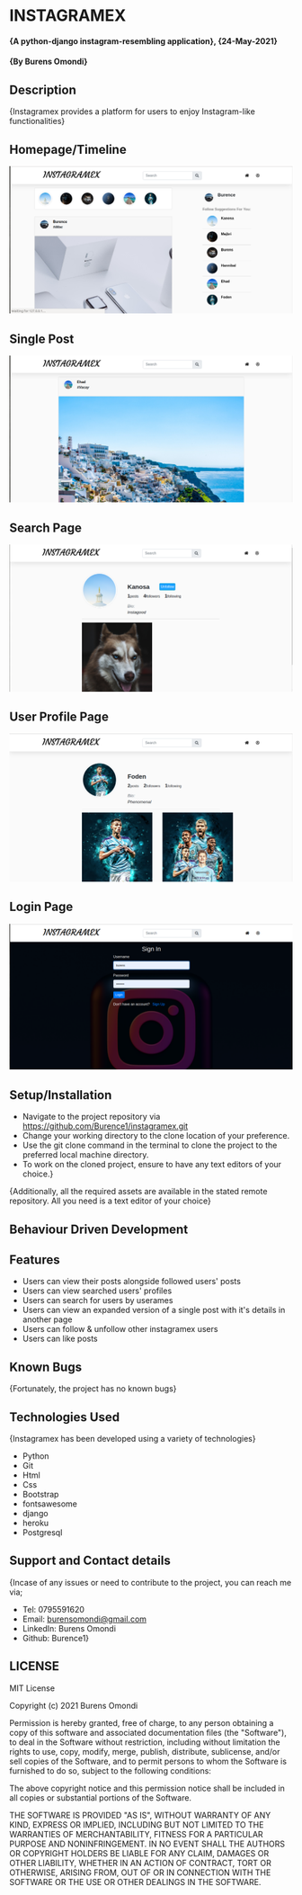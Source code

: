 # INSTAGRAMEX
#### {A python-django instagram-resembling application}, {24-May-2021}
#### {By Burens Omondi}
## Description
{Instagramex provides a platform for users to enjoy Instagram-like functionalities}

## Homepage/Timeline
<img src="./static/images/home.png"
     alt="Homepage"
     style="float: center; margin-right: 10px;" />

## Single Post
<img src="./static/images/single.png"
     alt="Homepage"
     style="float: center; margin-right: 10px;" />

## Search Page
<img src="./static/images/search.png"
     alt="Homepage"
     style="float: center; margin-right: 10px;" />

## User Profile Page
<img src="./static/images/profile.png"
     alt="Homepage"
     style="float: center; margin-right: 10px;" />

## Login Page
<img src="./static/images/login.png"
     alt="Homepage"
     style="float: center; margin-right: 10px;" />

## Setup/Installation
* Navigate to the project repository via https://github.com/Burence1/instagramex.git
* Change your working directory to the clone location of your preference.
* Use the git clone command in the terminal to clone the project to the preferred local machine directory.
* To work on the cloned project, ensure to have any text editors of your choice.}

{Additionally, all the required assets are available in the stated remote repository. All you need is a text editor of your choice}

## Behaviour Driven Development
## Features
* Users can view their posts alongside followed users' posts 
* Users can view searched users' profiles
* Users can search for users by userames
* Users can view an expanded version of a single post with it's details in another page
* Users can follow & unfollow other instagramex users
* Users can like posts

## Known Bugs
{Fortunately, the project has no known bugs}

## Technologies Used
{Instagramex has been developed using a variety of technologies}

* Python
* Git
* Html
* Css
* Bootstrap
* fontsawesome
* django
* heroku
* Postgresql

## Support and Contact details
{Incase of any issues or need to contribute to the project, you can reach me via;
 * Tel: 0795591620
 * Email: burensomondi@gmail.com
 * LinkedIn: Burens Omondi
 * Github: Burence1}

## LICENSE

MIT License

Copyright (c) 2021 Burens Omondi

Permission is hereby granted, free of charge, to any person obtaining a copy
of this software and associated documentation files (the "Software"), to deal
in the Software without restriction, including without limitation the rights
to use, copy, modify, merge, publish, distribute, sublicense, and/or sell
copies of the Software, and to permit persons to whom the Software is
furnished to do so, subject to the following conditions:

The above copyright notice and this permission notice shall be included in all
copies or substantial portions of the Software.

THE SOFTWARE IS PROVIDED "AS IS", WITHOUT WARRANTY OF ANY KIND, EXPRESS OR
IMPLIED, INCLUDING BUT NOT LIMITED TO THE WARRANTIES OF MERCHANTABILITY,
FITNESS FOR A PARTICULAR PURPOSE AND NONINFRINGEMENT. IN NO EVENT SHALL THE
AUTHORS OR COPYRIGHT HOLDERS BE LIABLE FOR ANY CLAIM, DAMAGES OR OTHER
LIABILITY, WHETHER IN AN ACTION OF CONTRACT, TORT OR OTHERWISE, ARISING FROM,
OUT OF OR IN CONNECTION WITH THE SOFTWARE OR THE USE OR OTHER DEALINGS IN THE
SOFTWARE.